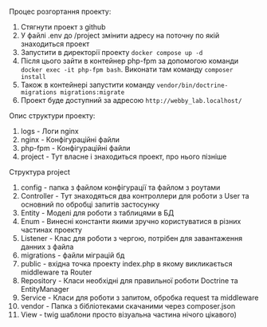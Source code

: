 Процес розгортання проекту:
  1. Стягнути проект з github
  2. У файлі .env до /project змінити адресу на поточну по якій знаходиться проект
  3. Запустити в директорії проекту `docker compose up -d`
  4. Після цього зайти в контейнер php-fpm за допомогою команди `docker exec -it php-fpm bash`. Виконати там команду `composer install`
  5. Також в контейнері запустити команду `vendor/bin/doctrine-migrations migrations:migrate`
  6. Проект буде доступний за адресою `http://webby_lab.localhost/`

Опис структури проекту:
  1. logs - Логи nginx
  2. nginx - Конфігураційні файли
  3. php-fpm - Конфігураційні файли
  4. project - Тут власне і знаходиться проект, про нього пізніше

Структура project
  1. config - папка з файлом конфігурації та файлом з роутами
  2. Controller - Тут знаходяться два контроллери для роботи з User та основний по обробці запитів застосунку
  3. Entity - Моделі для роботи з таблицями в БД
  4. Enum - Винесні константи якими зручно користуватися в різних частинах проекту
  5. Listener - Клас для роботи з чергою, потрібен для завантаження данних з файла
  6. migrations - файли міграцій бд
  7. public - вхідна точка проекту index.php в якому викликається middleware та Router
  8. Repository - Класи необхідні для правильної роботи Doctrine та EntityManager
  9. Service - Класи для роботи з запитом, обробка request та middleware
  10. vendor - Папка з бібліотеками скачаними черeз composer.json
  11. View - twig шаблони просто візуальна частина нічого цікавого)
